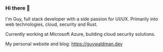 ### Hi there 👋

I'm Guy, full stack developer with a side passion for UI/UX.
Primarily into web technologies, cloud, security and Rust.

Currently working at Microsoft Azure, building cloud security solutions.

My personal website and blog: https://guywaldman.dev
